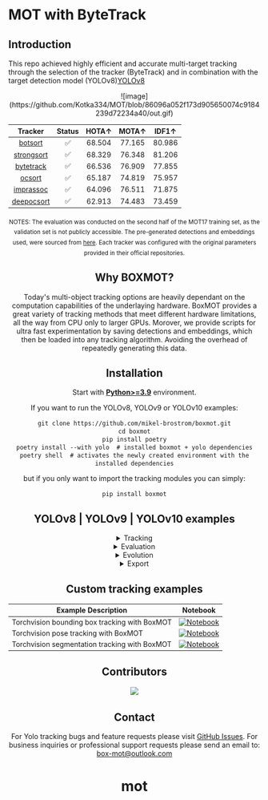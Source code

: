 # MOT with ByteTrack
## Introduction

This repo achieved highly efficient and accurate multi-target tracking through the selection of the tracker (ByteTrack) and in combination with the target detection model (YOLOv8)[YOLOv8](https://github.com/ultralytics)

<div align=center> 
![image](https://github.com/Kotka334/MOT/blob/86096a052f173d905650074c9184239d72234a40/out.gif)

 
<div align="center">

<!-- START TRACKER TABLE -->
| Tracker | Status  | HOTA↑ | MOTA↑ | IDF1↑ |
| :-----: | :-----: | :---: | :---: | :---: |
| [botsort](https://arxiv.org/abs/2206.14651) | ✅ | 68.504 | 77.165 | 80.986 |
| [strongsort](https://arxiv.org/abs/2202.13514) | ✅ | 68.329 | 76.348 | 81.206 |
| [bytetrack](https://arxiv.org/abs/2110.06864) | ✅ | 66.536 | 76.909 | 77.855 |
| [ocsort](https://arxiv.org/abs/2203.14360) | ✅ | 65.187 | 74.819 | 75.957 |
| [imprassoc](https://openaccess.thecvf.com/content/CVPR2023W/E2EAD/papers/Stadler_An_Improved_Association_Pipeline_for_Multi-Person_Tracking_CVPRW_2023_paper.pdf) | ✅ | 64.096 | 76.511 | 71.875 |
| [deepocsort](https://arxiv.org/abs/2302.11813) | ✅ | 62.913 | 74.483 | 73.459 |

<!-- END TRACKER TABLE -->

<sub> NOTES: The evaluation was conducted on the second half of the MOT17 training set, as the validation set is not publicly accessible. The pre-generated detections and embeddings used, were sourced from [here](https://drive.google.com/drive/folders/1zzzUROXYXt8NjxO1WUcwSzqD-nn7rPNr). Each tracker was configured with the original parameters provided in their official repositories. </sub>

</div>

</details>



## Why BOXMOT?

Today's multi-object tracking options are heavily dependant on the computation capabilities of the underlaying hardware. BoxMOT provides a great variety of tracking methods that meet different hardware limitations, all the way from CPU only to larger GPUs. Morover, we provide scripts for ultra fast experimentation by saving detections and embeddings, which then be loaded into any tracking algorithm. Avoiding the overhead of repeatedly generating this data.

## Installation

Start with [**Python>=3.9**](https://www.python.org/) environment.

If you want to run the YOLOv8, YOLOv9 or YOLOv10 examples:

```
git clone https://github.com/mikel-brostrom/boxmot.git
cd boxmot
pip install poetry
poetry install --with yolo  # installed boxmot + yolo dependencies
poetry shell  # activates the newly created environment with the installed dependencies
```

but if you only want to import the tracking modules you can simply:

```
pip install boxmot
```

## YOLOv8 | YOLOv9 | YOLOv10 examples

<details>
<summary>Tracking</summary>

<details>
<summary>Yolo models</summary>



```bash
$ python tracking/track.py --yolo-model yolov10n      # bboxes only
  python tracking/track.py --yolo-model yolov9s       # bboxes only
  python tracking/track.py --yolo-model yolov8n       # bboxes only
                                        yolov8n-seg   # bboxes + segmentation masks
                                        yolov8n-pose  # bboxes + pose estimation

```

  </details>

<details>
<summary>Tracking methods</summary>

```bash
$ python tracking/track.py --tracking-method deepocsort
                                             strongsort
                                             ocsort
                                             bytetrack
                                             botsort
                                             imprassoc
```

</details>

<details>
<summary>Tracking sources</summary>

Tracking can be run on most video formats

```bash
$ python tracking/track.py --source 0                               # webcam
                                    img.jpg                         # image
                                    vid.mp4                         # video
                                    path/                           # directory
                                    path/*.jpg                      # glob
                                    'https://youtu.be/Zgi9g1ksQHc'  # YouTube
                                    'rtsp://example.com/media.mp4'  # RTSP, RTMP, HTTP stream
```

</details>

<details>
<summary>Select ReID model</summary>

Some tracking methods combine appearance description and motion in the process of tracking. For those which use appearance, you can choose a ReID model based on your needs from this [ReID model zoo](https://kaiyangzhou.github.io/deep-person-reid/MODEL_ZOO). These model can be further optimized for you needs by the [reid_export.py](https://github.com/mikel-brostrom/yolo_tracking/blob/master/boxmot/appearance/reid_export.py) script

```bash
$ python tracking/track.py --source 0 --reid-model lmbn_n_cuhk03_d.pt               # lightweight
                                                   osnet_x0_25_market1501.pt
                                                   mobilenetv2_x1_4_msmt17.engine
                                                   resnet50_msmt17.onnx
                                                   osnet_x1_0_msmt17.pt
                                                   clip_market1501.pt               # heavy
                                                   clip_vehicleid.pt
                                                   ...
```

</details>

<details>
<summary>Filter tracked classes</summary>

By default the tracker tracks all MS COCO classes.

If you want to track a subset of the classes that you model predicts, add their corresponding index after the classes flag,

```bash
python tracking/track.py --source 0 --yolo-model yolov8s.pt --classes 16 17  # COCO yolov8 model. Track cats and dogs, only
```

[Here](https://tech.amikelive.com/node-718/what-object-categories-labels-are-in-coco-dataset/) is a list of all the possible objects that a Yolov8 model trained on MS COCO can detect. Notice that the indexing for the classes in this repo starts at zero

</details>


</details>

<details>
<summary>Evaluation</summary>

Evaluate a combination of detector, tracking method and ReID model on standard MOT dataset or you custom one by

```bash
$ python3 tracking/val.py --benchmark MOT17-mini --yolo-model yolov8n.pt --reid-model osnet_x0_25_msmt17.pt --tracking-method deepocsort --verbose --source ./assets/MOT17-mini/train
$ python3 tracking/val.py --benchmark MOT17      --yolo-model yolov8n.pt --reid-model osnet_x0_25_msmt17.pt --tracking-method ocsort     --verbose --source ./tracking/val_utils/MOT17/train
```

Detections and embeddings are stored for the selected YOLO and ReID model respectively, which then be loaded into any tracking algorithm. Avoiding the overhead of repeatedly generating this data.
</details>


<details>
<summary>Evolution</summary>

We use a fast and elitist multiobjective genetic algorithm for tracker hyperparameter tuning. By default the objectives are: HOTA, MOTA, IDF1. Run it by

```bash
# saves dets and embs under ./runs/dets_n_embs separately for each selected yolo and reid model
$ python tracking/generate_dets_n_embs.py --source ./assets/MOT17-mini/train --yolo-model yolov8n.pt yolov8s.pt --reid-model weights/osnet_x0_25_msmt17.pt
# evolve parameters for specified tracking method using the selected detections and embeddings generated in the previous step
$ python tracking/evolve.py --benchmark MOT17-mini --dets yolov8n --embs osnet_x0_25_msmt17 --n-trials 9 --tracking-method botsort
```

The set of hyperparameters leading to the best HOTA result are written to the tracker's config file.

</details>

<details>
<summary>Export</summary>

We support ReID model export to ONNX, OpenVINO, TorchScript and TensorRT

```bash
# export to ONNX
$ python3 boxmot/appearance/reid_export.py --include onnx --device cpu
# export to OpenVINO
$ python3 boxmot/appearance/reid_export.py --include openvino --device cpu
# export to TensorRT with dynamic input
$ python3 boxmot/appearance/reid_export.py --include engine --device 0 --dynamic
```

The set of hyperparameters leading to the best HOTA result are written to the tracker's config file.

</details>


## Custom tracking examples

<div align="center">

| Example Description | Notebook |
|---------------------|----------|
| Torchvision bounding box tracking with BoxMOT | [![Notebook](https://img.shields.io/badge/Notebook-torchvision_det_boxmot.ipynb-blue)](examples/det/torchvision_boxmot.ipynb) |
| Torchvision pose tracking with BoxMOT | [![Notebook](https://img.shields.io/badge/Notebook-torchvision_pose_boxmot.ipynb-blue)](examples/pose/torchvision_boxmot.ipynb) |
| Torchvision segmentation tracking with BoxMOT | [![Notebook](https://img.shields.io/badge/Notebook-torchvision_seg_boxmot.ipynb-blue)](examples/seg/torchvision_boxmot.ipynb) |

</div>

## Contributors

<a href="https://github.com/mikel-brostrom/yolo_tracking/graphs/contributors ">
  <img src="https://contrib.rocks/image?repo=mikel-brostrom/yolo_tracking" />
</a>

## Contact

For Yolo tracking bugs and feature requests please visit [GitHub Issues](https://github.com/mikel-brostrom/yolo_tracking/issues).
For business inquiries or professional support requests please send an email to: box-mot@outlook.com
# mot

